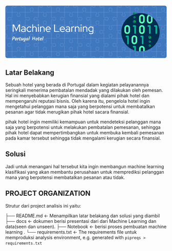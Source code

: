 ![Header](header.png)

## Latar Belakang
Sebuah hotel yang berada di Portugal dalam kegiatan pelayanannya seringkali menerima pembatalan mendadak yang dilakukan oleh pemesan. Hal ini menyebabkan kerugian finansial yang dialami pihak hotel dan mempengaruhi reputasi bisnis. Oleh karena itu, pengelola hotel ingin mengetahui pelanggan mana saja yang berpotensi untuk membatalkan pesanan agar tidak merugikan pihak hotel sacara finansial.

pihak hotel ingin memiliki kemampuan untuk mendeteksi pelanggan mana saja yang berpotensi untuk melakukan pembatalan pemesanan, sehingga pihak hotel dapat mempertimbangkan untuk membuka kembali pemesanan pada kamar tersebut sehingga tidak mengalami kerugian secara finansial.

## Solusi
Jadi untuk menangani hal tersebut kita ingin membangun machine learning klasifikasi yang akan membantu perusahaan untuk memprediksi pelanggan mana yang berpotensi membatalkan pesanan atau tidak.

## PROJECT ORGANIZATION

Strutur dari project analisis ini yaitu:

├── README.md <- Menampilkan latar belakang dan solusi yang diambil
├── docs <- dokumen berisi presentasi dari dari Machine Learning dan data(seen dan unseen).
├── Notebook <- berisi proses pembuatan machine learning .
└── requirements.txt <- The requirements file untuk memproduksi analysis environment, e.g. generated with `pipreqs > requirements.txt`